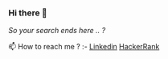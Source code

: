 ### Hi there 👋
*So your search ends here .. ?*

<!--
**sambit77/sambit77** is a ✨ _special_ ✨ repository because its `README.md` (this file) appears on your GitHub profile.

Here are some ideas to get you started:

- 🔭 I’m currently working on ...
- 🌱 I’m currently learning ...
- 👯 I’m looking to collaborate on ...
- 🤔 I’m looking for help with ...
- 💬 Ask me about ...
- 📫 How to reach me: ...
- 😄 Pronouns: ...
- ⚡ Fun fact: ...
-->
📫 How to reach me ? :- [Linkedin](https://www.linkedin.com/in/sambit77/)  [HackerRank](https://www.hackerrank.com/sambit7)
